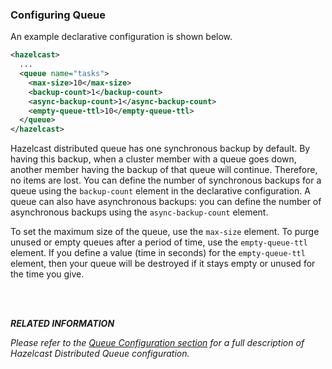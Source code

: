### Configuring Queue

An example declarative configuration is shown below.

```xml
<hazelcast>
  ...
  <queue name="tasks">
    <max-size>10</max-size>
    <backup-count>1</backup-count>
    <async-backup-count>1</async-backup-count>
    <empty-queue-ttl>10</empty-queue-ttl>
  </queue>
</hazelcast>
```

Hazelcast distributed queue has one synchronous backup by default. By having this backup, when a cluster member with a queue goes down, another member having the backup of that queue will continue. Therefore, no items are lost. You can define the number of synchronous backups for a queue using the `backup-count` element in the declarative configuration. A queue can also have asynchronous backups: you can define the number of asynchronous backups using the `async-backup-count` element.


To set the maximum size of the queue, use the `max-size` element. To purge unused or empty queues after a period of time, use the `empty-queue-ttl` element. If you define a value (time in seconds) for the `empty-queue-ttl` element, then your queue will be destroyed if it stays empty or unused for the time you give.

<br></br>

***RELATED INFORMATION***

*Please refer to the [Queue Configuration section](#queue-configuration) for a full description of Hazelcast Distributed Queue configuration.*

